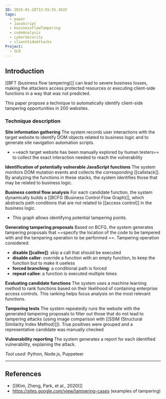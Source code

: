 ```yaml
---
ID: 2025-01-28T13:55:55.363Z
tags:
  - paper
  - JavaScript
  - businessFlowTampering
  - codeAnalysis
  - cyberSecurity
  - clientSideAttacks
Project:
  - SLR
---
```

## Introduction

[[BFT (business flow tampering)]] can lead to severe business losses, making the attackers access protected resources or executing client-side functions in a way that was not predicted.

This paper propose a technique to automatically identify client-side tampering opportunities in 200 websites.

### Technique description

**Site information gathering**
The system records user interactions with the target website to identify DOM objects related to business logic and to generate site navigation automation scripts.
- ==each target website has been manually explored by human testers== to collect the exact interaction needed to reach the vulnerability

**Identification of potentially vulnerable JavaScript functions**
The system monitors DOM mutation events and collects the corresponding [[callstack]]. By analyzing the functions in these stacks, the system identifies those that may be related to business logic.

**Business control flow analysis**
For each candidate function, the system dynamically builds a [[BCFG (Business Control Flow Graph)]], which abstracts path conditions that are not related to [[access control]] in the business logic.
- This graph allows identifying potential tampering points.

**Generating tampering proposals**
Based on BCFG, the system generates tampering proposals that ==specify the location of the code to be tampered with and the tampering operation to be performed ==. Tampering operation considered:
- **disable [[callee]]**: skip a call that should be executed
- **disable caller**: override a function with an empty function, to keep the function but to make it useless
- **forced branching**: a conditional path is forced
- **repeat callee**: a function is executed multiple times

**Evaluating candidate functions**
The system uses a machine learning method to rank functions based on their likelihood of containing enterprise access controls. This ranking helps focus analysis on the most relevant functions.

**Tampering tests**
The system repeatedly runs the website with the generated tampering proposals to filter out those that do not lead to tampering attacks (using image comparison with [[SSIM (Structural Similarity Index Method)]]).
True positives were grouped and a representative candidate was manually checked

**Vulnerability reporting**
The system generates a report for each identified vulnerability, explaining the attack.

*Tool used*: Python, Node.js, Puppeteer

---
## References
- [[(Kim, Zheng, Park, et al., 2020)]]
- https://sites.google.com/view/tampering-cases (examples of tampering)